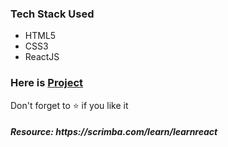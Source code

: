 <h3>Tech Stack Used</h3>
 <ul>
 <li>HTML5</li>
 <li>CSS3</li>
 <li>ReactJS</li>
 </ul>
 
<h3>Here is <a href="https://airbnbscrimba.netlify.app/">Project</a></h3>
<p>Don't forget to ⭐ if you like it</p>
<h5>Resource: https://scrimba.com/learn/learnreact </h5>

